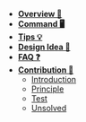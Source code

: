 * **[Overview 🚪](README.md)**
* **[Command 🖥](cli-help.md)**
* **[Tips 💡️](tips.md)**
* **[Design Idea 🌈](design.md)**
* **[FAQ ❓](faq.md)**
* **[Contribution 📖](#)**
    * [Introduction](contribute/introduction)
    * [Principle](contribute/architecture)
    * [Test](contribute/test)
    * [Unsolved](contribute/unsolved)
